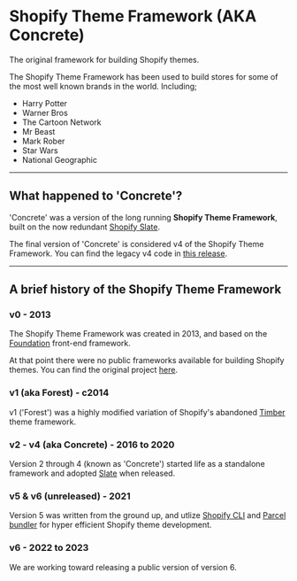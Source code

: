 # Shopify Theme Framework (AKA Concrete)

The original framework for building Shopify themes.

The Shopify Theme Framework has been used to build stores for some of the most well known brands in the world. Including;

* Harry Potter
* Warner Bros
* The Cartoon Network
* Mr Beast
* Mark Rober
* Star Wars
* National Geographic

-----

## What happened to 'Concrete'?

'Concrete' was a version of the long running <b>Shopify Theme Framework</b>, built on the now redundant [Shopify Slate](https://github.com/Shopify/slate).

The final version of 'Concrete' is considered v4 of the Shopify Theme Framework. You can find the legacy v4 code in [this release](https://github.com/Elkfox/Concrete/releases/tag/v4-alpha.1).

-----

## A brief history of the Shopify Theme Framework

### v0 - 2013

The Shopify Theme Framework was created in 2013, and based on the [Foundation](https://get.foundation/sites.html) front-end framework.

At that point there were no public frameworks available for building Shopify themes. You can find the original project [here](https://github.com/Cam/Shopify-Theme-Framework).

### v1 (aka Forest) - c2014

v1 ('Forest') was a highly modified variation of Shopify's abandoned [Timber](https://github.com/Shopify/Timber) theme framework.

### v2 - v4 (aka Concrete) - 2016 to 2020

Version 2 through 4 (known as 'Concrete') started life as a standalone framework and adopted [Slate](https://github.com/Shopify/slate) when released.

### v5 & v6 (unreleased) - 2021

Version 5 was written from the ground up, and utlize [Shopify CLI](https://github.com/Shopify/cli) and [Parcel bundler](https://github.com/parcel-bundler/parcel) for hyper efficient Shopify theme development.

### v6 - 2022 to 2023

We are working toward releasing a public version of version 6.
